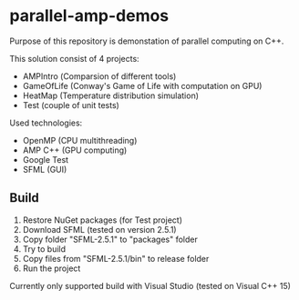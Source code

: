 # parallel-amp-demos

Purpose of this repository is demonstation of parallel computing on C++.

This solution consist of 4 projects:
 - AMPIntro (Сomparsion of different tools)
 - GameOfLife (Conway's Game of Life with computation on GPU)
 - HeatMap (Temperature distribution simulation)
 - Test (couple of unit tests)

Used technologies:
 - OpenMP (CPU multithreading)
 - AMP C++ (GPU computing)
 - Google Test
 - SFML (GUI)


## Build
1. Restore NuGet packages (for Test project)
2. Download SFML (tested on version 2.5.1)
3. Copy folder "SFML-2.5.1" to "packages" folder
4. Try to build
5. Copy files from "SFML-2.5.1/bin" to release folder
6. Run the project

Currently only supported build with Visual Studio (tested on Visual C++ 15)
